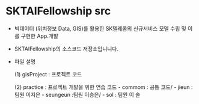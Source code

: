 # SKTAIFellowship src 

- 빅데이터 (위치정보 Data, GIS)를 활용한 SK텔레콤의 신규서비스 모델 수립 및 이를 구현한 App.개발
- SKTAIFellowship의 소스코드 저장소입니니다.
- 파일 설명

	(1) gisProject : 프로젝트 코드 

	(2) practice : 프로젝트 개발을 위한 연습 코드 
		- commom : 공통 코드/
		- jieun : 팀원 이지은 
		- seungeun :팀원 이승은/
		- sol : 팀원 이 솔 



